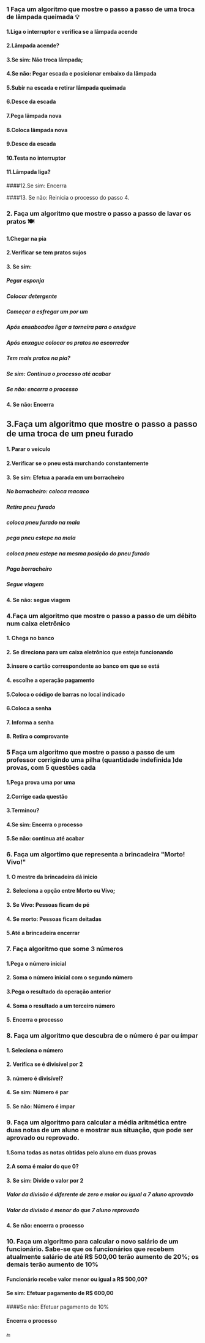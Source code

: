 

### 1 Faça um algoritmo que mostre o passo a passo de uma troca de lâmpada queimada :bulb:

#### 1.Liga o interruptor e verifica se a lâmpada acende

#### 2.Lâmpada acende?

#### 3.Se sim: Não troca lâmpada;

#### 4.Se não: Pegar escada e posicionar embaixo da lâmpada

#### 5.Subir na escada e retirar lâmpada queimada

#### 6.Desce da escada

#### 7.Pega lâmpada nova

#### 8.Coloca lâmpada nova 

#### 9.Desce da escada 

#### 10.Testa no interruptor

#### 11.Lâmpada liga?

####12.Se sim: Encerra 

####13. Se não: Reinicia o processo do passo 4.

### 2. Faça um algoritmo que mostre o passo a passo de lavar os pratos :plate_with_cutlery:

#### 1.Chegar na pia

#### 2.Verificar se tem pratos sujos

#### 3. Se sim: 

##### Pegar esponja 

##### Colocar detergente

##### Começar a esfregar um por um

##### Após ensaboados ligar a torneira para o enxágue

##### Após enxague colocar os pratos no escorredor

##### Tem mais pratos na pia?

##### Se sim: Continua o processo até acabar

##### Se não: encerra o processo

#### 4. Se não: Encerra

## 3.Faça um algoritmo que mostre o passo a passo de uma troca de um pneu furado

#### 1. Parar o veículo

#### 2.Verificar se o pneu está murchando constantemente

#### 3. Se sim: Efetua a parada em um borracheiro

##### No borracheiro: coloca macaco

##### Retira pneu furado

##### coloca pneu furado na mala

##### pega pneu estepe na mala

##### coloca pneu estepe na mesma posição do pneu furado

##### Paga borracheiro

##### Segue viagem

#### 4. Se não: segue viagem

### 4.Faça um algoritmo que mostre o passo a passo de um débito num caixa eletrônico

#### 1. Chega no banco

#### 2. Se direciona para um caixa eletrônico que esteja funcionando

#### 3.insere o cartão correspondente ao banco em que se está

#### 4. escolhe a operação pagamento

#### 5.Coloca o código de barras no local indicado

#### 6.Coloca a senha 

#### 7. Informa a senha 

#### 8. Retira o comprovante

### 5 Faça um algoritmo que mostre o passo a passo de um professor corrigindo uma pilha (quantidade indefinida )de  provas, com 5 questões cada

#### 1.Pega prova uma por uma

#### 2.Corrige cada questão

#### 3.Terminou? 

#### 4.Se sim: Encerra o processo

#### 5.Se não: continua até acabar



### 6. Faça um algortimo que representa a brincadeira "Morto! Vivo!"

#### 1. O mestre da brincadeira dá inicio

#### 2. Seleciona a opção entre Morto ou Vivo;

#### 3. Se Vivo: Pessoas ficam de pé

#### 4. Se morto: Pessoas ficam deitadas

#### 5.Até a brincadeira encerrar



### 7. Faça algoritmo que some 3 números

#### 1.Pega o número inicial 

#### 2. Soma o número inicial com o segundo número

#### 3.Pega o resultado da operação anterior

#### 4. Soma o resultado a um terceiro número

#### 5. Encerra o processo



### 8. Faça um algoritmo que descubra de o número é par ou ímpar

#### 1. Seleciona o número

#### 2. Verifica se é divisível por 2

#### 3. número é divisível?

#### 4. Se sim: Número é par

#### 5. Se não: Número é impar

### 9. Faça um algoritmo para calcular a média aritmética entre duas notas de um aluno e mostrar sua situação, que pode ser aprovado ou reprovado.

#### 1.Soma todas as notas obtidas pelo aluno em duas provas

#### 2.A soma é maior do que 0?

#### 3. Se sim: Divide o valor por 2

##### Valor da divisão é diferente de zero e maior ou igual a 7 aluno aprovado

##### Valor da divisão é menor do que 7 aluno reprovado

#### 4. Se não: encerra o processo 

### 10. Faça um algoritmo para calcular o novo salário de um funcionário. Sabe-se que os funcionários que recebem atualmente salário de até R$ 500,00 terão aumento de 20%; os demais terão aumento de 10%

#### Funcionário recebe valor menor ou igual a R$ 500,00?

#### Se sim: Efetuar pagamento de R$ 600,00

####Se não: Efetuar pagamento de 10%

#### Encerra o processo



:end:









